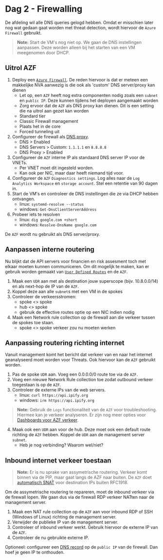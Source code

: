 # Dag 2 - Firewalling

De afdeling wil alle DNS queries gelogd hebben. Omdat er misschien later nog wat gedaan gaat worden met threat detection, wordt hiervoor de `Azure Firewall` gebruikt.

> **Note:** Start de VM's nog niet op. We gaan de DNS instellingen aanpassen. Deze worden alleen bij het starten van een VM meegenomen door DHCP.

## Uitrol AZF
1. Deploy een [`Azure Firewall`](https://docs.microsoft.com/en-us/azure/firewall/overview). De reden hiervoor is dat er meteen een makkelijke NVA aanwezig is die ook als 'custom' DNS server/proxy kan dienen
    * Let op, een `AZF` heeft nog extra componenten nodig zoals een `subnet` en `public IP`. Deze kunnen tijdens het deployen aangemaakt worden
    * Zorg ervoor dat de `AZF` als DNS proxy kan dienen. Dit is een setting die na uitrol aan gezet kan worden
    * Standard tier
    * Classic Firewall management
    * Plaats het in de core
    * Forced tunneling uit
1. Configureer de firewall als [DNS proxy](https://docs.microsoft.com/en-us/azure/firewall/dns-settings).
    * DNS > Enabled
    * DNS Servers > Custom: `1.1.1.1` en `8.8.8.8`
    * DNS Proxy > Enabled
1. Configureer de `AZF` interne IP als standaard DNS server IP voor de VNETs.
    * Per VNET moet dit ingesteld worden.
    * Kan ook per NIC, maar daar heeft niemand tijd voor.
1. Configureer de `AZF` `Diagnostics settings`. Log alles naar de `Log Analytics Workspace` en `storage account`. Stel een retentie van 90 dagen in.
1. Start de VM's en controleer de DNS instellingen die ze via DHCP hebben ontvangen.
    * linux: `systemd-resolve --status`
    * windows: `Get-DnsClientServerAddress`
1. Probeer iets te resolven
    * linux: `dig google.com +short`
    * windows: `Resolve-DnsName google.com`

De `AZF` wordt nu gebruikt als DNS server/proxy.

## Aanpassen interne routering

Nu blijkt dat de API servers voor financien en risk assesment toch met elkaar moeten kunnen communiceren. Om dit mogelijk te maken, kan er gebruik worden gemaakt van [`User Defined Routes`](https://docs.microsoft.com/en-us/azure/virtual-network/manage-route-table) en de `AZF`.

1. Maak een `UDR` aan met als destination jouw superscope (bijv. 10.8.0.0/14) en als next-hop de IP van de `AZF`.
1. Koppel deze aan alle `subnet`s met een VM in de spokes
1. Controleer de verkeersstromen:
    * spoke <> spoke
    * hub <> spoke
    * gebruik de effective routes optie op een NIC indien nodig
1. Maak een Network rule collection op de firewall aan die verkeer tussen de spokes toe staan.
    * spoke <> spoke verkeer zou nu moeten werken

## Aanpassing routering richting internet

Vanuit management komt het bericht dat verkeer van en naar het internet geanalyseerd moet worden voor Threats. Ook hiervoor kan de `AZF` gebruikt worden.

1. Pas de spoke `UDR` aan. Voeg een 0.0.0.0/0 route toe via de `AZF`.
1. Voeg een nieuwe Network Rule collection toe zodat outbound verkeer toegestaan is op de `AZF`.
1. Controleer de externe IPs van de web servers.
    * linux: `curl https://api.ipify.org`
    * windows: `irm https://api.ipify.org`
> **Note:** Gebruik de `Logs` functionaliteit van de `AZF` voor troubleshooting. Hiermee kan je verkeer analyseren. Er zijn nog meer opties voor [Dashboards voor AZF verkeer](https://docs.microsoft.com/en-us/azure/firewall/firewall-workbook).
4. Maak ook een `UDR` aan voor de hub. Deze moet ook een default route richting de `AZF` hebben. Koppel de `UDR` aan de management server `subnet`.
    * Heb je nog verbinding? Waarom wel/niet?



## Inbound internet verkeer toestaan

> **Note:** Er is nu sprake van assymetrische routering. Verkeer komt binnen via de PIP, maar gaat langs de AZF naar buiten. De `AZF` doet [automatisch SNAT](https://docs.microsoft.com/en-us/azure/firewall/snat-private-range) voor destination IPs buiten RFC1918.

Om de assymetrische routering te repareren, moet de inbound verkeer via de firewall lopen. We gaan dus via de firewall RDP verkeer NATten naar de management server.

1. Maak een NAT rule collection op de `AZF` aan voor inbound RDP of SSH (Windows of Linux) richting de management server.
1. Verwijder de publieke IP van de management server.
1. Controleer of inbound verkeer werkt. Gebruik hiervoor de externe IP van de `AZF`.
1. Controleer de nu gebruikte externe IP.

Optioneel: configureer een [DNS record](https://docs.microsoft.com/en-us/azure/virtual-network/public-ip-addresses#dns-hostname-resolution) op de `public IP` van de firewall. Dan hoef je geen IP te onthouden.
